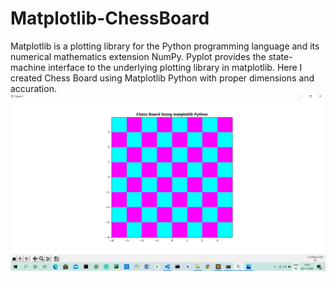 # Matplotlib-ChessBoard
Matplotlib is a plotting library for the Python programming language and its numerical mathematics extension NumPy. Pyplot provides the state-machine interface to the underlying plotting library in matplotlib. Here I created Chess Board using Matplotlib Python with proper dimensions and accuration.
![OUTPUT REVIEW](output.png)
